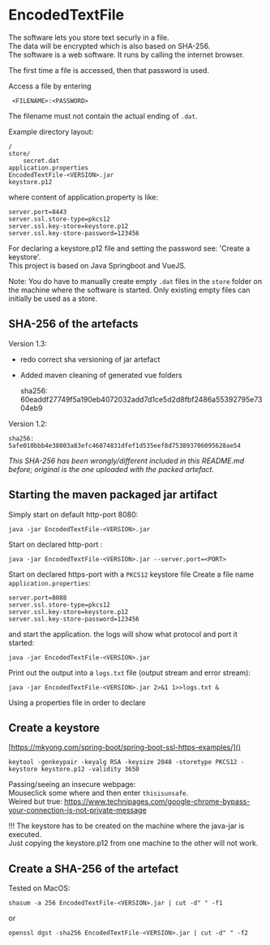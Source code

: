 # EncodedTextFile

The software lets you store text securly in a file.  
The data will be encrypted which is also based on SHA-256.  
The software is a web software. It runs by calling the internet browser.

The first time a file is accessed, then that password is used.

Access a file by entering

     <FILENAME>:<PASSWORD>

The filename must not contain the actual ending of `.dat`.

Example directory layout:

    /
    store/
        secret.dat
    application.properties
    EncodedTextFile-<VERSION>.jar
    keystore.p12

where content of application.property is like:

    server.port=8443
    server.ssl.store-type=pkcs12
    server.ssl.key-store=keystore.p12
    server.ssl.key-store-password=123456

For declaring a keystore.p12 file and setting the password see: 'Create a keystore'.  
This project is based on Java Springboot and VueJS.

Note: You do have to manually create empty `.dat` files in the `store` folder on the machine where the software is
started. Only existing empty files can initially be used as a store.

## <a name="sha256"></a> SHA-256 of the artefacts

Version 1.3:

- redo correct sha versioning of jar artefact
- Added maven cleaning of generated vue folders

    sha256: 60eaddf27749f5a190eb4072032add7d1ce5d2d8fbf2486a55392795e7304eb9

Version 1.2:

    sha256: 5afe010bbb4e38003a83efc46874831dfef1d535eef8d753893706095628ae54

_This SHA-256 has been wrongly/different included in this README.md before; original is the one uploaded with the packed
artefact._

## Starting the maven packaged jar artifact

Simply start on default http-port 8080:

    java -jar EncodedTextFile-<VERSION>.jar

Start on declared http-port <PORT>:

    java -jar EncodedTextFile-<VERSION>.jar --server.port=<PORT>

Start on declared https-port with a `PKCS12` keystore file Create a file name `application.properties`:

    server.port=8088
    server.ssl.store-type=pkcs12
    server.ssl.key-store=keystore.p12
    server.ssl.key-store-password=123456

and start the application. the logs will show what protocol and port it started:

    java -jar EncodedTextFile-<VERSION>.jar

Print out the output into a `logs.txt` file (output stream and error stream):

    java -jar EncodedTextFile-<VERSION>.jar 2>&1 1>>logs.txt &

Using a properties file in order to declare

## Create a keystore

[https://mkyong.com/spring-boot/spring-boot-ssl-https-examples/]()

    keytool -genkeypair -keyalg RSA -keysize 2048 -storetype PKCS12 -keystore keystore.p12 -validity 3650

Passing/seeing an insecure webpage:  
Mouseclick some where and then enter `thisisunsafe`.  
Weired but true: https://www.technipages.com/google-chrome-bypass-your-connection-is-not-private-message

!!! The keystore has to be created on the machine where the java-jar is executed.  
Just copying the keystore.p12 from one machine to the other will not work.

## Create a SHA-256 of the artefact

Tested on MacOS:

    shasum -a 256 EncodedTextFile-<VERSION>.jar | cut -d" " -f1

or

    openssl dgst -sha256 EncodedTextFile-<VERSION>.jar | cut -d" " -f2

